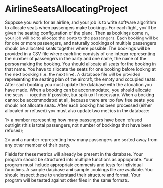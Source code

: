 # AirlineSeatsAllocatingProject

Suppose you work for an airline, and your job is to write software algorithm to allocate seats when passengers
make bookings. For each fight, you'll be given the seating configuration of the plane. Then as bookings
come in, your job will be to allocate the seats to the passengers. Each booking will be for one or more
passengers, and naturally bookings of multiple passengers should be allocated seats together where possible.
The bookings will be provided in a CSV file where each line consists of one integer representing the
number of passengers in the party and one name, the name of the person making the booking. You should
allocate all seats for the booking in that name. You have to allocate the seats for one booking before looking
at the next booking (i.e. the next line).
A database file will be provided representing the seating plan of the aircraft, the empty and occupied
seats. After each booking you must update the database with the allocation you have made.
When a booking can be accommodated, you should allocate the seats -- together if possible, but split
up if necessary. When a booking cannot be accommodated at all, because there are too few free seats, you
should not allocate seats.
After each booking has been processed (either allocated or refused) you must also update two metrics in
the database:

1> a number representing how many passengers have been refused outright (this is total passengers, not
number of bookings that have been refused);

2> and a number representing how many passengers are seated away from any other member of their
party.

Fields for these metrics will already be present in the database.
Your program should be structured into multiple functions as appropriate.
Your program must include appropriate comments and tests for individual functions.
A sample database and sample bookings file are available. You should inspect these to understand their
structure and format. Your program will be tested against other files in the same formats.
